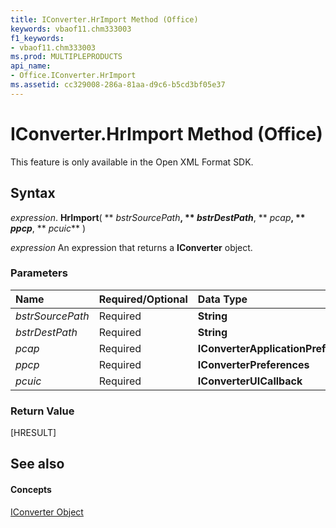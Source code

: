 ```yaml
---
title: IConverter.HrImport Method (Office)
keywords: vbaof11.chm333003
f1_keywords:
- vbaof11.chm333003
ms.prod: MULTIPLEPRODUCTS
api_name:
- Office.IConverter.HrImport
ms.assetid: cc329008-286a-81aa-d9c6-b5cd3bf05e37
---
```



# IConverter.HrImport Method (Office)

This feature is only available in the Open XML Format SDK.


## Syntax

 _expression_. **HrImport**( ** _bstrSourcePath_**, ** _bstrDestPath_**, ** _pcap_**, ** _ppcp_**, ** _pcuic_** )

 _expression_ An expression that returns a **IConverter** object.


### Parameters



|**Name**|**Required/Optional**|**Data Type**|**Description**|
|:-----|:-----|:-----|:-----|
| _bstrSourcePath_|Required|**String**||
| _bstrDestPath_|Required|**String**||
| _pcap_|Required|**IConverterApplicationPreferences**||
| _ppcp_|Required|**IConverterPreferences**||
| _pcuic_|Required|**IConverterUICallback**||

### Return Value

[HRESULT]


## See also


#### Concepts


[IConverter Object](iconverter-object-office.md)

